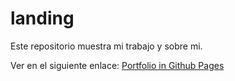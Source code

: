 # landing
Este repositorio muestra mi trabajo y sobre mi.

Ver en el siguiente enlace: [Portfolio in Github Pages](https://aesgdo.github.io/landing/)
